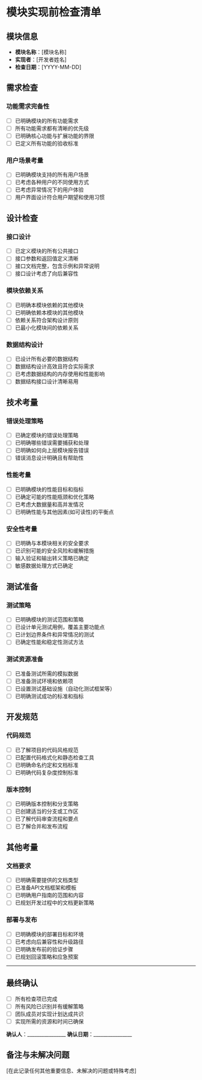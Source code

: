 # 模块实现前检查清单

## 模块信息
- **模块名称**：[模块名称]
- **实现者**：[开发者姓名]
- **检查日期**：[YYYY-MM-DD]

## 需求检查

### 功能需求完备性
- [ ] 已明确模块的所有功能需求
- [ ] 所有功能需求都有清晰的优先级
- [ ] 已明确核心功能与扩展功能的界限
- [ ] 已定义所有功能的验收标准

### 用户场景考量
- [ ] 已明确模块支持的所有用户场景
- [ ] 已考虑各种用户的不同使用方式
- [ ] 已考虑异常情况下的用户体验
- [ ] 用户界面设计符合用户期望和使用习惯

## 设计检查

### 接口设计
- [ ] 已定义模块的所有公共接口
- [ ] 接口参数和返回值定义清晰
- [ ] 接口文档完整，包含示例和异常说明
- [ ] 接口设计考虑了向后兼容性

### 模块依赖关系
- [ ] 已明确本模块依赖的其他模块
- [ ] 已明确依赖本模块的其他模块
- [ ] 依赖关系符合架构设计原则
- [ ] 已最小化模块间的依赖关系

### 数据结构设计
- [ ] 已设计所有必要的数据结构
- [ ] 数据结构设计高效且符合实际需求
- [ ] 已考虑数据结构的内存使用和性能影响
- [ ] 数据结构接口设计清晰易用

## 技术考量

### 错误处理策略
- [ ] 已确定模块的错误处理策略
- [ ] 已明确哪些错误需要捕获和处理
- [ ] 已明确如何向上层模块报告错误
- [ ] 错误消息设计明确且有帮助性

### 性能考量
- [ ] 已明确模块的性能目标和指标
- [ ] 已确定可能的性能瓶颈和优化策略
- [ ] 已考虑大数据量和高并发情况
- [ ] 已明确性能与其他因素(如可读性)的平衡点

### 安全性考量
- [ ] 已明确与本模块相关的安全要求
- [ ] 已识别可能的安全风险和缓解措施
- [ ] 输入验证和输出转义策略已确定
- [ ] 敏感数据处理方式已确定

## 测试准备

### 测试策略
- [ ] 已明确模块的测试范围和策略
- [ ] 已设计单元测试用例，覆盖主要功能点
- [ ] 已计划边界条件和异常情况的测试
- [ ] 已确定性能和稳定性测试方法

### 测试资源准备
- [ ] 已准备测试所需的模拟数据
- [ ] 已准备测试环境和依赖项
- [ ] 已设置测试基础设施（自动化测试框架等）
- [ ] 已明确测试成功的标准和指标

## 开发规范

### 代码规范
- [ ] 已了解项目的代码风格规范
- [ ] 已配置代码格式化和静态检查工具
- [ ] 已明确命名约定和文档标准
- [ ] 已明确代码复杂度控制标准

### 版本控制
- [ ] 已明确版本控制和分支策略
- [ ] 已创建适当的分支或工作区
- [ ] 已了解代码审查流程和要点
- [ ] 已了解合并和发布流程

## 其他考量

### 文档要求
- [ ] 已明确需要提供的文档类型
- [ ] 已准备API文档框架和模板
- [ ] 已明确用户指南的范围和内容
- [ ] 已规划开发过程中的文档更新策略

### 部署与发布
- [ ] 已明确模块的部署目标和环境
- [ ] 已考虑向后兼容性和升级路径
- [ ] 已明确发布前的验证步骤
- [ ] 已规划回滚策略和应急预案

---

## 最终确认

- [ ] 所有检查项已完成
- [ ] 所有风险已识别并有缓解策略
- [ ] 团队成员对实现计划达成共识
- [ ] 实现所需的资源和时间已确保

**确认人**：________________
**确认日期**：________________

## 备注与未解决问题

[在此记录任何其他重要信息、未解决的问题或特殊考虑] 
